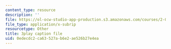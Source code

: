 ```yaml
---
content_type: resource
description: ''
file: https://ol-ocw-studio-app-production.s3.amazonaws.com/courses/2-003sc-engineering-dynamics-fall-2011/0edecdc2ca63527ab6e2ae526b27e4ea_zhk9xLjrmi4.vtt
file_type: application/x-subrip
resourcetype: Other
title: 3play caption file
uid: 0edecdc2-ca63-527a-b6e2-ae526b27e4ea
---
```

